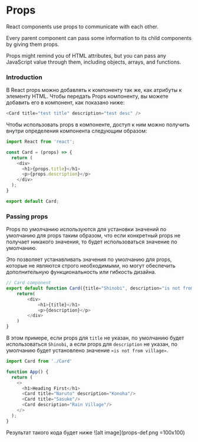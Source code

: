 # Props

React components use props to communicate with each other. 

Every parent component can pass some information to its child components by giving them props. 

Props might remind you of HTML attributes, but you can pass any JavaScript value through them, including objects, arrays, and functions.

### Introduction

В React props можно добавлять к компоненту так же, как атрибуты к элементу HTML. Чтобы передать Props компоненту, вы можете добавить его в компонент, как показано ниже:

```js
<Card title="test title" description="test desc" />
```

Чтобы использовать props в компоненте, доступ к ним можно получить внутри определения компонента следующим образом:

```js
import React from 'react';

const Card = (props) => {
  return (
    <div>
      <h1>{props.title}</h1>
      <p>{props.description}</p>
    </div>
  );
}

export default Card;
```


### Passing props

Props по умолчанию используются для установки значений по умолчанию для props таким образом, что если конкретный props не получает никакого значения, то будет использоваться значение по умолчанию. 

Это позволяет устанавливать значения по умолчанию для props, которые не являются строго необходимыми, но могут обеспечить дополнительную функциональность или гибкость дизайна.

```js
// Card component
export default function Card({title="Shinobi", description="is not from village"}){
    return(
        <div>
            <h1>{title}</h1>
            <p>{description}</p>
        </div>
    )
}
```

В этом примере, если props для `title` не указан, по умолчанию будет использоваться `Shinobi`, а если props для `description` не указан, по умолчанию будет установлено значение `«is not from village»`.


```js
import Card from './Card'

function App() {
  return (
    <>
      <h1>Heading First</h1>
      <Card title="Naruto" description="Konoha"/>
      <Card title="Sasuke"/>
      <Card description="Rain Village"/>
    </>
  );
}
```

Результат такого кода будет ниже
![alt image](props-def.png =100x100)